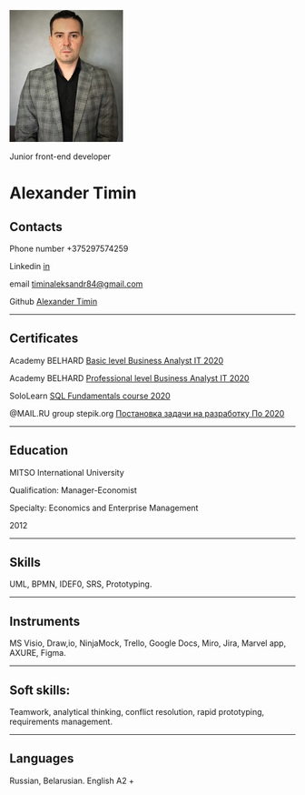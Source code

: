 ![photo](/images/cv_markdown.jpg)

                            
Junior front-end developer

Alexander Timin           
========================================================================

Contacts
------------------------------------------------------------------------

Phone number +375297574259

Linkedin [in](https://www.linkedin.com/feed/) 

email [timinaleksandr84@gmail.com](mailto:timinaleksandr84@gmail.com)

Github [Alexander Timin](https://github.com/AlexanderTimin)

------------------------------------------------------------------------

Certificates
------------------------------------------------------------------------
Academy BELHARD
[Basic level Business Analyst IT 2020](https://drive.google.com/file/d/1njBOQsXTyuUVO5oQiPHv_4QYnMr0Da_M/view?usp=sharing)

Academy BELHARD
[Professional level Business Analyst IT 2020](https://drive.google.com/file/d/1H_YJAX1meXuYKgdFNOrAkuTUChga_lHh/view?usp=sharing)

SoloLearn
[SQL Fundamentals course 2020](https://www.sololearn.com/Certificate/1060-17886401/pdf/)

@MAIL.RU group stepik.org
[Постановка задачи на разработку По 2020](https://stepik.org/cert/370011)

------------------------------------------------------------------------
Education
------------------------------------------------------------------------
MITSO International University 

Qualification: Manager-Economist

Specialty: Economics and Enterprise Management

2012

------------------------------------------------------------------------

Skills
------------------------------------------------------------------------
UML, BPMN, IDEF0, SRS, Prototyping.

------------------------------------------------------------------------

Instruments
------------------------------------------------------------------------
MS Visio, Draw,io, NinjaMock, Trello, Google Docs, Miro, Jira, Marvel app, AXURE, Figma.

------------------------------------------------------------------------

Soft skills:
------------------------------------------------------------------------
Teamwork, analytical thinking, conflict resolution, rapid prototyping, requirements management.

------------------------------------------------------------------------

Languages
------------------------------------------------------------------------
Russian, Belarusian.
English A2 +


